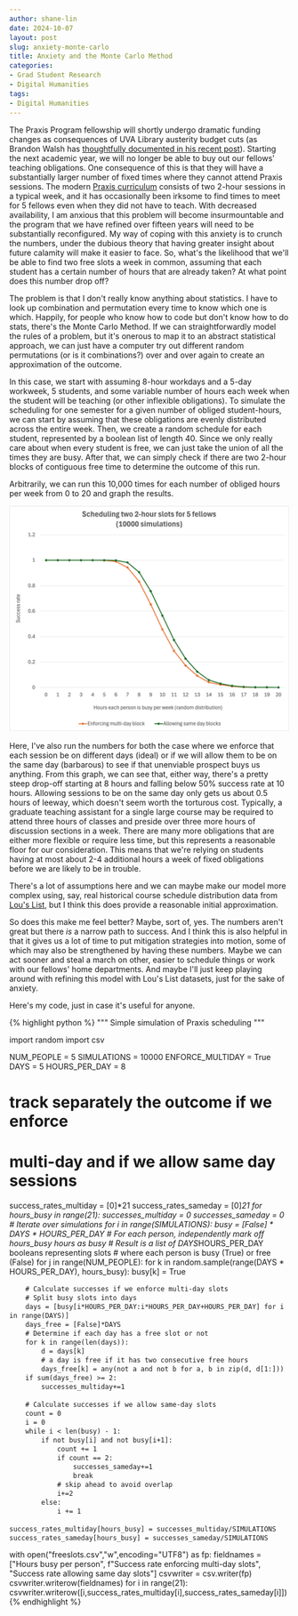 ```yaml
---
author: shane-lin
date: 2024-10-07
layout: post
slug: anxiety-monte-carlo
title: Anxiety and the Monte Carlo Method   
categories:
- Grad Student Research
- Digital Humanities
tags:
- Digital Humanities
---
```

The Praxis Program fellowship will shortly undergo dramatic funding changes as consequences of UVA Library austerity budget cuts (as Brandon Walsh has [thoughtfully documented in his recent post](/blog/historical-look-at-praxis-funding-structures/)). Starting the next academic year, we will no longer be able to buy out our fellows' teaching obligations. One consequence of this is that they will have a substantially larger number of fixed times where they cannot attend Praxis sessions. The modern [Praxis curriculum](https://praxis.scholarslab.org/curriculum/) consists of two 2-hour sessions in a typical week, and it has occasionally been irksome to find times to meet for 5 fellows even when they did not have to teach. With decreased availability, I am anxious that this problem will become insurmountable and the program that we have refined over fifteen years will need to be substantially reconfigured. My way of coping with this anxiety is to crunch the numbers, under the dubious theory that having greater insight about future calamity will make it easier to face. So, what's the likelihood that we'll be able to find two free slots a week in common, assuming that each student has a certain number of hours that are already taken? At what point does this number drop off?

The problem is that I don't really know anything about statistics. I have to look up combination and permutation every time to know which one is which. Happily, for people who know how to code but don't know how to do stats, there's the Monte Carlo Method. If we can straightforwardly model the rules of a problem, but it's onerous to map it to an abstract statistical approach, we can just have a computer try out different random permutations (or is it combinations?) over and over again to create an approximation of the outcome.

In this case, we start with assuming 8-hour workdays and a 5-day workweek, 5 students, and some variable number of hours each week when the student will be teaching (or other inflexible obligations). To simulate the scheduling for one semester for a given number of obliged student-hours, we can start by assuming that these obligations are evenly distributed across the entire week. Then, we create a random schedule for each student, represented by a boolean list of length 40. Since we only really care about when every student is free, we can just take the union of all the times they are busy. After that, we can simply check if there are two 2-hour blocks of contiguous free time to determine the outcome of this run. 

Arbitrarily, we can run this 10,000 times for each number of obliged hours per week from 0 to 20 and graph the results.

![graph showing the success rate of 10000 simulations for number of busy hours in the week per student, with a steep drop-off at around 7-8 hours](/assets/post-media/2025-10-07-freeslots.png)

Here, I've also run the numbers for both the case where we enforce that each session be on different days (ideal) or if we will allow them to be on the same day (barbarous) to see if that unenviable prospect buys us anything. From this graph, we can see that, either way, there's a pretty steep drop-off starting at 8 hours and falling below 50% success rate at 10 hours. Allowing sessions to be on the same day only gets us about 0.5 hours of leeway, which doesn't seem worth the torturous cost. Typically, a graduate teaching assistant for a single large course may be required to attend three hours of classes and preside over three more hours of discussion sections in a week. There are many more obligations that are either more flexible or require less time, but this represents a reasonable floor for our consideration. This means that we're relying on students having at most about 2-4 additional hours a week of fixed obligations before we are likely to be in trouble.

There's a lot of assumptions here and we can maybe make our model more complex using, say, real historical course schedule distribution data from [Lou's List](https://www.louslist.org/), but I think this does provide a reasonable initial approximation. 

So does this make me feel better? Maybe, sort of, yes. The numbers aren't great but there *is* a narrow path to success. And I think this is also helpful in that it gives us a lot of time to put mitigation strategies into motion, some of which may also be strengthened by having these numbers. Maybe we can act sooner and steal a march on other, easier to schedule things or work with our fellows' home departments. And maybe I'll just keep playing around with refining this model with Lou's List datasets, just for the sake of anxiety.

Here's my code, just in case it's useful for anyone.

{% highlight python %}
"""
Simple simulation of Praxis scheduling
"""

import random
import csv

NUM_PEOPLE = 5
SIMULATIONS = 10000
ENFORCE_MULTIDAY = True
DAYS = 5
HOURS_PER_DAY = 8

# track separately the outcome if we enforce
# multi-day and if we allow same day sessions
success_rates_multiday = [0]*21
success_rates_sameday = [0]*21
for hours_busy in range(21):
    successes_multiday = 0
    successes_sameday = 0
    # Iterate over simulations
    for i in range(SIMULATIONS):
        busy = [False] * DAYS * HOURS_PER_DAY
        # For each person, independently mark off hours_busy hours as busy
        # Result is a list of DAYS*HOURS_PER_DAY booleans representing slots
        # where each person is busy (True) or free (False)
        for j in range(NUM_PEOPLE):
            for k in random.sample(range(DAYS * HOURS_PER_DAY), hours_busy):
                busy[k] = True
        
        # Calculate successes if we enforce multi-day slots 
        # Split busy slots into days
        days = [busy[i*HOURS_PER_DAY:i*HOURS_PER_DAY+HOURS_PER_DAY] for i in range(DAYS)]
        days_free = [False]*DAYS
        # Determine if each day has a free slot or not
        for k in range(len(days)):
            d = days[k]
            # a day is free if it has two consecutive free hours
            days_free[k] = any(not a and not b for a, b in zip(d, d[1:]))
        if sum(days_free) >= 2:
            successes_multiday+=1

        # Calculate successes if we allow same-day slots 
        count = 0
        i = 0
        while i < len(busy) - 1:
            if not busy[i] and not busy[i+1]:
                count += 1
                if count == 2:
                    successes_sameday+=1
                    break
                # skip ahead to avoid overlap
                i+=2
            else:
                i += 1
    
    success_rates_multiday[hours_busy] = successes_multiday/SIMULATIONS
    success_rates_sameday[hours_busy] = successes_sameday/SIMULATIONS

with open("freeslots.csv","w",encoding="UTF8") as fp:
    fieldnames = ["Hours busy per person", f"Success rate enforcing multi-day slots", "Success rate allowing same day slots"]
    csvwriter = csv.writer(fp)
    csvwriter.writerow(fieldnames)
    for i in range(21):
        csvwriter.writerow([i,success_rates_multiday[i],success_rates_sameday[i]])
{% endhighlight %}
